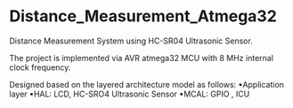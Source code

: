 # Distance_Measurement_Atmega32 
Distance Measurement System using HC-SR04 Ultrasonic Sensor. 

The project is implemented via AVR atmega32 MCU with 8 MHz internal clock frequency.

Designed based on the layered architecture model as follows:
▪Application layer
▪HAL: LCD, HC-SRO4 Ultrasonic Sensor
▪MCAL: GPIO , ICU
